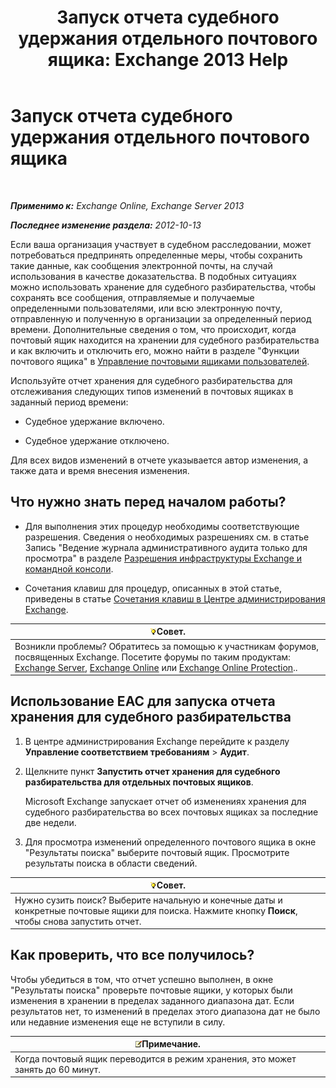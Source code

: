﻿---
title: 'Запуск отчета судебного удержания отдельного почтового ящика: Exchange 2013 Help'
TOCTitle: Запуск отчета судебного удержания отдельного почтового ящика
ms:assetid: 98c46226-2f48-42c6-a741-34bb5944f519
ms:mtpsurl: https://technet.microsoft.com/ru-ru/library/JJ150542(v=EXCHG.150)
ms:contentKeyID: 50487241
ms.date: 04/30/2018
mtps_version: v=EXCHG.150
ms.translationtype: HT
---

# Запуск отчета судебного удержания отдельного почтового ящика

 

_**Применимо к:** Exchange Online, Exchange Server 2013_

_**Последнее изменение раздела:** 2012-10-13_

Если ваша организация участвует в судебном расследовании, может потребоваться предпринять определенные меры, чтобы сохранить такие данные, как сообщения электронной почты, на случай использования в качестве доказательства. В подобных ситуациях можно использовать хранение для судебного разбирательства, чтобы сохранять все сообщения, отправляемые и получаемые определенными пользователями, или всю электронную почту, отправленную и полученную в организации за определенный период времени. Дополнительные сведения о том, что происходит, когда почтовый ящик находится на хранении для судебного разбирательства и как включить и отключить его, можно найти в разделе "Функции почтового ящика" в [Управление почтовыми ящиками пользователей](manage-user-mailboxes-exchange-2013-help.md).

Используйте отчет хранения для судебного разбирательства для отслеживания следующих типов изменений в почтовых ящиках в заданный период времени:

  - Судебное удержание включено.

  - Судебное удержание отключено.

Для всех видов изменений в отчете указывается автор изменения, а также дата и время внесения изменения.

## Что нужно знать перед началом работы?

  - Для выполнения этих процедур необходимы соответствующие разрешения. Сведения о необходимых разрешениях см. в статье Запись "Ведение журнала административного аудита только для просмотра" в разделе [Разрешения инфраструктуры Exchange и командной консоли](exchange-and-shell-infrastructure-permissions-exchange-2013-help.md).

  - Сочетания клавиш для процедур, описанных в этой статье, приведены в статье [Сочетания клавиш в Центре администрирования Exchange](keyboard-shortcuts-in-the-exchange-admin-center-exchange-online-protection-help.md).

<table>
<thead>
<tr class="header">
<th><img src="images/Bb124558.tip(EXCHG.150).gif" title="Совет" alt="Совет" />Совет.</th>
</tr>
</thead>
<tbody>
<tr class="odd">
<td>Возникли проблемы? Обратитесь за помощью к участникам форумов, посвященных Exchange. Посетите форумы по таким продуктам: <a href="https://go.microsoft.com/fwlink/p/?linkid=60612">Exchange Server</a>, <a href="https://go.microsoft.com/fwlink/p/?linkid=267542">Exchange Online</a> или <a href="https://go.microsoft.com/fwlink/p/?linkid=285351">Exchange Online Protection</a>..</td>
</tr>
</tbody>
</table>


## Использование EAC для запуска отчета хранения для судебного разбирательства

1.  В центре администрирования Exchange перейдите к разделу **Управление соответствием требованиям** \> **Аудит**.

2.  Щелкните пункт **Запустить отчет хранения для судебного разбирательства для отдельных почтовых ящиков**.
    
    Microsoft Exchange запускает отчет об изменениях хранения для судебного разбирательства во всех почтовых ящиках за последние две недели.

3.  Для просмотра изменений определенного почтового ящика в окне "Результаты поиска" выберите почтовый ящик. Просмотрите результаты поиска в области сведений.

<table>
<thead>
<tr class="header">
<th><img src="images/Bb124558.tip(EXCHG.150).gif" title="Совет" alt="Совет" />Совет.</th>
</tr>
</thead>
<tbody>
<tr class="odd">
<td>Нужно сузить поиск? Выберите начальную и конечные даты и конкретные почтовые ящики для поиска. Нажмите кнопку <strong>Поиск</strong>, чтобы снова запустить отчет.</td>
</tr>
</tbody>
</table>


## Как проверить, что все получилось?

Чтобы убедиться в том, что отчет успешно выполнен, в окне "Результаты поиска" проверьте почтовые ящики, у которых были изменения в хранении в пределах заданного диапазона дат. Если результатов нет, то изменений в пределах этого диапазона дат не было или недавние изменения еще не вступили в силу.

<table>
<thead>
<tr class="header">
<th><img src="images/JJ126620.note(EXCHG.150).gif" title="Примечание" alt="Примечание" />Примечание.</th>
</tr>
</thead>
<tbody>
<tr class="odd">
<td>Когда почтовый ящик переводится в режим хранения, это может занять до 60 минут.</td>
</tr>
</tbody>
</table>

